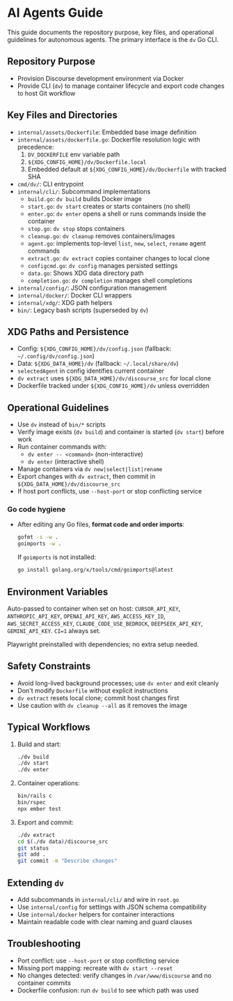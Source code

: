 # AI Agents Guide

This guide documents the repository purpose, key files, and operational guidelines for autonomous agents. The primary interface is the `dv` Go CLI.

## Repository Purpose
- Provision Discourse development environment via Docker
- Provide CLI (`dv`) to manage container lifecycle and export code changes to host Git workflow

## Key Files and Directories
- `internal/assets/Dockerfile`: Embedded base image definition
- `internal/assets/dockerfile.go`: Dockerfile resolution logic with precedence:
  1) `DV_DOCKERFILE` env variable path
  2) `${XDG_CONFIG_HOME}/dv/Dockerfile.local`
  3) Embedded default at `${XDG_CONFIG_HOME}/dv/Dockerfile` with tracked SHA
- `cmd/dv/`: CLI entrypoint
- `internal/cli/`: Subcommand implementations
  - `build.go`: `dv build` builds Docker image
  - `start.go`: `dv start` creates or starts containers (no shell)
  - `enter.go`: `dv enter` opens a shell or runs commands inside the container
  - `stop.go`: `dv stop` stops containers
  - `cleanup.go`: `dv cleanup` removes containers/images
  - `agent.go`: implements top-level `list`, `new`, `select`, `rename` agent commands
  - `extract.go`: `dv extract` copies container changes to local clone
  - `configcmd.go`: `dv config` manages persisted settings
  - `data.go`: Shows XDG data directory path
  - `completion.go`: `dv completion` manages shell completions
- `internal/config/`: JSON configuration management
- `internal/docker/`: Docker CLI wrappers
- `internal/xdg/`: XDG path helpers
- `bin/`: Legacy bash scripts (superseded by `dv`)

## XDG Paths and Persistence
- Config: `${XDG_CONFIG_HOME}/dv/config.json` (fallback: `~/.config/dv/config.json`)
- Data: `${XDG_DATA_HOME}/dv` (fallback: `~/.local/share/dv`)
- `selectedAgent` in config identifies current container
- `dv extract` uses `${XDG_DATA_HOME}/dv/discourse_src` for local clone
- Dockerfile tracked under `${XDG_CONFIG_HOME}/dv` unless overridden

## Operational Guidelines
- Use `dv` instead of `bin/*` scripts
- Verify image exists (`dv build`) and container is started (`dv start`) before work
- Run container commands with:
  - `dv enter -- <command>` (non-interactive)
  - `dv enter` (interactive shell)
- Manage containers via `dv new|select|list|rename`
- Export changes with `dv extract`, then commit in `${XDG_DATA_HOME}/dv/discourse_src`
- If host port conflicts, use `--host-port` or stop conflicting service

### Go code hygiene
- After editing any Go files, **format code and order imports**:
  ```bash
  gofmt -s -w .
  goimports -w .
  ```
  If `goimports` is not installed:
  ```bash
  go install golang.org/x/tools/cmd/goimports@latest
  ```

## Environment Variables
Auto-passed to container when set on host: `CURSOR_API_KEY`, `ANTHROPIC_API_KEY`, `OPENAI_API_KEY`, `AWS_ACCESS_KEY_ID`, `AWS_SECRET_ACCESS_KEY`, `CLAUDE_CODE_USE_BEDROCK`, `DEEPSEEK_API_KEY`, `GEMINI_API_KEY`. `CI=1` always set.

Playwright preinstalled with dependencies; no extra setup needed.

## Safety Constraints
- Avoid long-lived background processes; use `dv enter` and exit cleanly
- Don't modify `Dockerfile` without explicit instructions
- `dv extract` resets local clone; commit host changes first
- Use caution with `dv cleanup --all` as it removes the image

## Typical Workflows
1. Build and start:
   ```bash
   ./dv build
   ./dv start
   ./dv enter
   ```

2. Container operations:
   ```bash
   bin/rails c
   bin/rspec
   npx ember test
   ```

3. Export and commit:
   ```bash
   ./dv extract
   cd $(./dv data)/discourse_src
   git status
   git add .
   git commit -m "Describe changes"
   ```

## Extending `dv`
- Add subcommands in `internal/cli/` and wire in `root.go`
- Use `internal/config` for settings with JSON schema compatibility
- Use `internal/docker` helpers for container interactions
- Maintain readable code with clear naming and guard clauses

## Troubleshooting
- Port conflict: use `--host-port` or stop conflicting service
- Missing port mapping: recreate with `dv start --reset`
- No changes detected: verify changes in `/var/www/discourse` and no container commits
- Dockerfile confusion: run `dv build` to see which path was used
